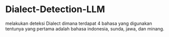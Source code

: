 # Dialect-Detection-LLM
melakukan deteksi Dialect dimana terdapat 4 bahasa yang digunakan tentunya yang pertama adalah bahasa indonesia, sunda, jawa, dan minang.
